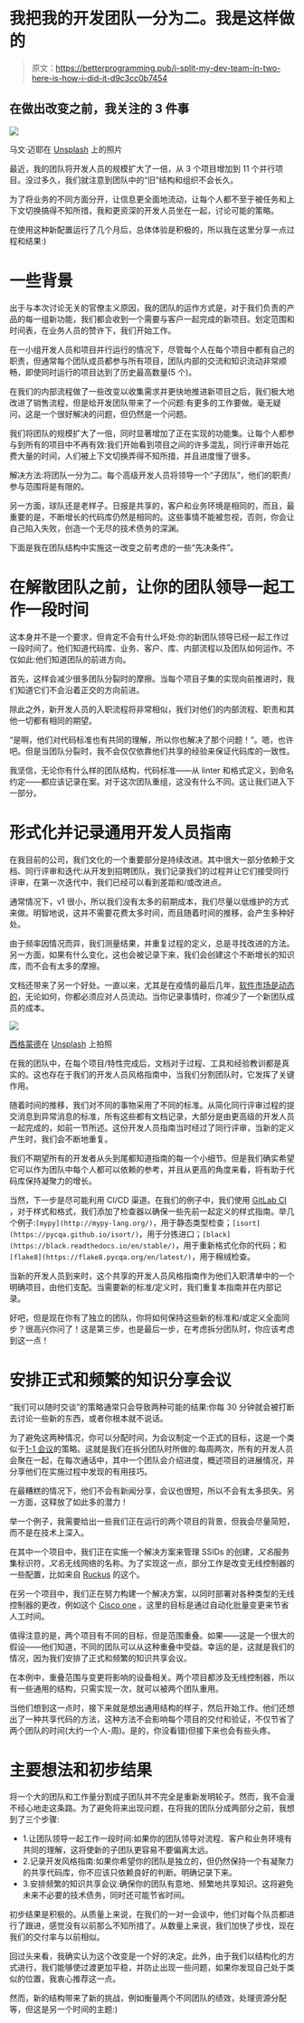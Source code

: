 # 我把我的开发团队一分为二。我是这样做的

> 原文：<https://betterprogramming.pub/i-split-my-dev-team-in-two-here-is-how-i-did-it-d9c3cc0b7454>

## 在做出改变之前，我关注的 3 件事

![](img/7ff4c8286c9493caacee656c7929034e.png)

马文·迈耶在 [Unsplash](https://unsplash.com?utm_source=medium&utm_medium=referral) 上的照片

最近，我的团队将开发人员的规模扩大了一倍，从 3 个项目增加到 11 个并行项目。没过多久，我们就注意到团队中的“旧”结构和组织不会长久。

为了将业务的不同方面分开，让信息更全面地流动，让每个人都不至于被任务和上下文切换搞得不知所措，我和更资深的开发人员坐在一起，讨论可能的策略。

在使用这种新配置运行了几个月后，总体体验是积极的，所以我在这里分享一点过程和结果:)

# 一些背景

出于与本次讨论无关的官僚主义原因，我的团队的运作方式是，对于我们负责的产品的每一组新功能，我们都会收到一个需要与客户一起完成的新项目。划定范围和时间表，在业务人员的赞许下，我们开始工作。

在一小组开发人员和项目并行运行的情况下，尽管每个人在每个项目中都有自己的职责，但通常每个团队成员都参与所有项目，团队内部的交流和知识流动非常顺畅，即使同时运行的项目达到了历史最高数量(5 个)。

在我们的内部流程做了一些改变以收集需求并更快地推进新项目之后，我们极大地改进了销售流程，但是给开发团队带来了一个问题:有更多的工作要做。毫无疑问，这是一个很好解决的问题，但仍然是一个问题。

我们将团队的规模扩大了一倍，同时显著增加了正在实现的功能集。让每个人都参与到所有的项目中不再有效:我们开始看到项目之间的许多混乱，同行评审开始花费大量的时间，人们被上下文切换弄得不知所措，并且进度慢了很多。

解决方法:将团队一分为二。每个高级开发人员将领导一个“子团队”，他们的职责/参与范围将是有限的。

另一方面，球队还是老样子。日报是共享的，客户和业务环境是相同的，而且，最重要的是，不断增长的代码库仍然是相同的。这些事情不能被忽视，否则，你会让自己陷入失败，创造一个无尽的技术债务的深渊。

下面是我在团队结构中实施这一改变之前考虑的一些“先决条件”。

# 在解散团队之前，让你的团队领导一起工作一段时间

这本身并不是一个要求，但肯定不会有什么坏处:你的新团队领导已经一起工作过一段时间了。他们知道代码库、业务、客户、库、内部流程以及团队如何运作。不仅如此:他们知道团队的前进方向。

首先，这样会减少很多团队分裂时的摩擦。当每个项目子集的实现向前推进时，我们知道它们不会沿着正交的方向前进。

除此之外，新开发人员的入职流程将非常相似，我们对他们的内部流程、职责和其他一切都有相同的期望。

“是啊，他们对代码标准也有共同的理解，所以你也解决了那个问题！”。嗯，也许吧。但是当团队分裂时，我不会仅仅依靠他们共享的经验来保证代码库的一致性。

我坚信，无论你有什么样的团队结构，代码标准——从 linter 和格式定义，到命名约定——都应该记录在案。对于这次团队重组，这没有什么不同。这让我们进入下一部分。

# 形式化并记录通用开发人员指南

在我目前的公司，我们文化的一个重要部分是持续改进。其中很大一部分依赖于文档、同行评审和迭代:从开发到招聘团队，我们记录我们的过程并让它们接受同行评审，在第一次迭代中，我们已经可以看到差距和/或改进点。

通常情况下，v1 很小，所以我们没有太多的前期成本，我们尽量以低维护的方式来做。明智地说，这并不需要花费太多时间，而且随着时间的推移，会产生多种好处。

由于频率因情况而异，我们测量结果，并重复过程的定义，总是寻找改进的方法。另一方面，如果有什么变化，这也会被记录下来，我们会创建这个不断增长的知识库，而不会有太多的摩擦。

文档还带来了另一个好处。一直以来，尤其是在疫情的最后几年，[软件市场是动态的](https://stackoverflow.blog/2022/01/10/the-great-resignation-is-here-what-does-that-mean-for-developers/)，无论如何，你都必须应对人员流动。当你记录事情时，你减少了一个新团队成员的成本。

![](img/3c5219580a991923ad455425c9e4e8ca.png)

[西格蒙德](https://unsplash.com/@sigmund?utm_source=medium&utm_medium=referral)在 [Unsplash](https://unsplash.com?utm_source=medium&utm_medium=referral) 上拍照

在我的团队中，在每个项目/特性完成后，文档对于过程、工具和经验教训都是真实的。这也存在于我们的开发人员风格指南中，当我们分割团队时，它发挥了关键作用。

随着时间的推移，我们对不同的事物采用了不同的标准。从简化同行评审过程的提交消息到异常消息的标准，所有这些都有文档记录，大部分是由更高级的开发人员一起完成的，如前一节所述。这份开发人员指南当时经过了同行评审，当新的定义产生时，我们会不断地重复。

我们不期望所有的开发者从头到尾都知道指南的每一个小细节。但是我们确实希望它可以作为团队中每个人都可以依赖的参考，并且从更高的角度来看，将有助于代码库保持凝聚力的增长。

当然，下一步是尽可能利用 CI/CD 渠道。在我们的例子中，我们使用 [GitLab CI](https://docs.gitlab.com/ee/ci/) ，对于样式和格式，我们添加了检查器以确保一些先前一起定义的样式指南。举几个例子:`[mypy](http://mypy-lang.org/)`，用于静态类型检查；`[isort](https://pycqa.github.io/isort/)`，用于分拣进口；`[black](https://black.readthedocs.io/en/stable/)`，用于重新格式化你的代码；和`[flake8](https://flake8.pycqa.org/en/latest/)`，用于棉绒检查。

当新的开发人员到来时，这个共享的开发人员风格指南作为他们入职清单中的一个明确项目，由他们支配。当需要新的标准/定义时，我们重复本指南并在内部记录。

好吧，但是现在你有了独立的团队，你将如何保持这些新的标准和/或定义全面同步？很高兴你问了！这是第三步，也是最后一步，在考虑拆分团队时，你应该考虑到这一点！

# 安排正式和频繁的知识分享会议

“我们可以随时交谈”的策略通常只会导致两种可能的结果:你每 30 分钟就会被打断去讨论一些新的东西，或者你根本就不说话。

为了避免这两种情况，你可以分配时间，为会议制定一个正式的目标，这是一个类似于[1-1 会议](https://medium.com/@brunozimpel/1-1-meetings-concept-tricks-and-tips-8afc5973ded1)的策略。这就是我们在拆分团队时所做的:每周两次，所有的开发人员会聚在一起，在每次通话中，其中一个团队会介绍进度，概述项目的进展情况，并分享他们在实施过程中发现的有用技巧。

在最糟糕的情况下，他们不会有新闻分享，会议也很短，所以不会有太多损失。另一方面，这释放了如此多的潜力！

举一个例子，我需要给出一些我们正在运行的两个项目的背景，但我会尽量简短，而不是在技术上深入。

在其中一个项目中，我们正在实施一个解决方案来管理 SSIDs 的创建，*又名*服务集标识符，*又名*无线网络的名称。为了实现这一点，部分工作是改变无线控制器的一些配置，比如来自 [Ruckus](https://support.ruckuswireless.com/product_families/11-smartzone-sz) 的这个。

在另一个项目中，我们正在努力构建一个解决方案，以同时部署对各种类型的无线控制器的更改，例如这个 [Cisco one](https://www.cisco.com/c/en/us/products/wireless/wireless-lan-controller/index.html) 。这里的目标是通过自动化批量变更来节省人工时间。

值得注意的是，两个项目有不同的目标，但是范围重叠。如果——这是一个很大的假设——他们知道，不同的团队可以从这种重叠中受益。幸运的是，这就是我们的情况，因为我们安排了正式和频繁的知识共享会议。

在本例中，重叠范围与变更将影响的设备相关。两个项目都涉及无线控制器，所以有一些通用的结构，只需实现一次，就可以被两个团队重用。

当他们想到这一点时，接下来就是想出通用结构的样子，然后开始工作。他们还想出了一种共享代码的方法，这种方法不会影响每个项目的交付和验证，不仅节省了两个团队的时间(大约一个人-周)。是的，你没看错)但接下来也会有些头疼。

# 主要想法和初步结果

将一个大的团队和工作量分割成子团队并不完全是重新发明轮子。然而，我不会漫不经心地走这条路。为了避免将来出现问题，在将我的团队分成两部分之前，我想到了三个步骤:

*   1.让团队领导一起工作一段时间:如果你的团队领导对流程、客户和业务环境有共同的理解，这将使新的子团队更容易不要偏离太远。
*   2.记录开发风格指南:如果你希望你的团队是独立的，但仍然保持一个有凝聚力的共享代码库，你不应该只依赖良好的判断。明确记录下来。
*   3.安排频繁的知识共享会议:确保你的团队有意地、频繁地共享知识。这将避免未来不必要的技术债务，同时还可能节省时间。

初步结果是积极的。从质量上来说，在我们的一对一会谈中，他们对每个队员都进行了跟进，感觉没有以前那么不知所措了。从数量上来说，我们加快了步伐，现在我们的交付率与以前相似。

回过头来看，我确实认为这个改变是一个好的决定。此外，由于我们以结构化的方式进行，我们能够使过渡更加平稳，并防止出现一些问题，如果你发现自己处于类似的位置，我衷心推荐这一点。

然而，新的结构带来了新的挑战，例如衡量两个不同团队的绩效，处理资源分配等，但这是另一个时间的主题:)